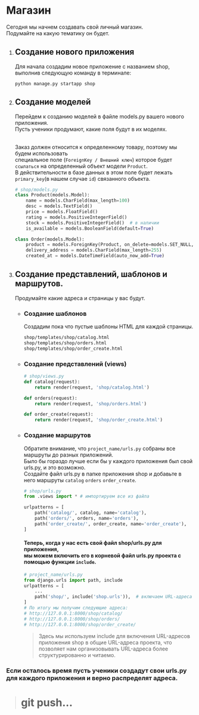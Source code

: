 # Магазин
Сегодня мы начнем создавать свой личный магазин. <br>
Подумайте на какую тематику он будет.

1. ## Создание нового приложения
   Для начала создадим новое приложение с названием shop, выполнив следующую команду в терминале:

   `python manage.py startapp shop`

2. ## Создание моделей
   Перейдем к созданию моделей в файле models.py вашего нового приложения.<br>
   Пусть ученики продумают, какие поля будут в их моделях.<br><br>

   Заказ должен относится к определенному товару, поэтому мы будем использовать <br>
   специальное поле (`ForeignKey / Внешний ключ`) которое будет `ссылаться` на определенный объект модели `Product`.<br>
   В действительности в базе данных в этом поле будет лежать `primary_key`(в нашем случае `id`) связанного объекта.
   ```python
   # shop/models.py
   class Product(models.Model):
       name = models.CharField(max_length=100)
       desc = models.TextField()
       price = models.FloatField()
       rating = models.PositiveIntegerField()
       stock = models.PositiveIntegerField()  # в наличии
       is_available = models.BooleanField(default=True)
   
   class Order(models.Model):
       product = models.ForeignKey(Product, on_delete=models.SET_NULL, null=True)
       delivery_address = models.CharField(max_length=255)
       created_at = models.DateTimeField(auto_now_add=True)
   ```
3. ## Создание представлений, шаблонов и маршрутов.
   Продумайте какие адреса и страницы у вас будут.
   * ### Создание шаблонов
      Cоздадим пока что пустые шаблоны HTML для каждой страницы. 
      ```sh
      shop/templates/shop/catalog.html
      shop/templates/shop/orders.html
      shop/templates/shop/order_create.html
      ```
     
   * ### Создание представлений (views)
     ```python
     # shop/views.py
     def catalog(request):
         return render(request, 'shop/catalog.html')
     
     def orders(request):
         return render(request, 'shop/orders.html')
     
     def order_create(request):
         return render(request, 'shop/order_create.html')
     ```
    
   * ### Создание маршрутов
       Обратите внимание, что `project_name/urls.py` собраны все маршруты до разных приложений.<br>
       Было бы гораздо лучше если бы у каждого приложения был свой urls.py, и это возможно.<br>
       Создайте файл urls.py в папке приложения shop и добавьте в него маршруты `catalog` `orders` `order_create`.
    
       ```python
       # shop/urls.py
       from .views import * # импортируем все из файла
       
       urlpatterns = [
           path('catalog/', catalog, name='catalog'),
           path('orders/', orders, name='orders'),
           path('order_create/', order_create, name='order_create'),
       ]
       ```
       ####  Теперь, когда у нас есть свой файл shop/urls.py для приложения,<br>мы можем включить его в корневой файл urls.py проекта с помощью функции `include`.
       ```python
       # project_name/urls.py
       from django.urls import path, include
       urlpatterns = [
           ...
           path('shop/', include('shop.urls')),  # включаем URL-адреса приложения shop
       ]
       # По итогу мы получим следующие адреса:
       # http://127.0.0.1:8000/shop/catalog/
       # http://127.0.0.1:8000/shop/orders/
       # http://127.0.0.1:8000/shop/order_create/
       ```
       >Здесь мы используем include для включения URL-адресов приложения shop в общие URL-адреса проекта, что позволяет нам организовывать URL-адреса более структурированно и читаемо.

### Если осталось время пусть ученики создадут свои urls.py для каждого приложения и верно распределят адреса.

># git push...